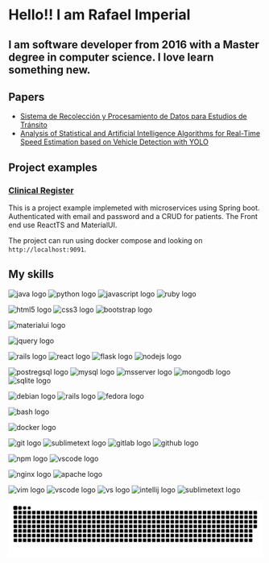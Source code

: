 # Hello!! I am Rafael Imperial

## I am software developer from 2016 with a Master degree in computer science. I love learn something new.

## Papers

- [Sistema de Recolección y Procesamiento de Datos para Estudios de Tránsito](http://computo.fismat.umich.mx/smcc/ENC2021_CLQ.pdf#page=39)
- [Analysis of Statistical and Artificial Intelligence Algorithms for Real-Time Speed Estimation based on Vehicle Detection with YOLO](https://www.mdpi.com/2076-3417/12/6/2907)


## Project examples

### [Clinical Register](https://github.com/TheLastImperial/spring-ms-cr)

This is a project example implemeted with microservices using Spring boot.
Authenticated with email and password and a CRUD for patients.
The Front end use ReactTS and MaterialUI.

The project can run using docker compose and looking on `http://localhost:9091`.

## My skills

<div align="left">

  <!-- Languages -->
  <img src="https://cdn.jsdelivr.net/gh/devicons/devicon/icons/java/java-original.svg" height="40" width="52"
    alt="java logo"  />
  <img src="https://cdn.jsdelivr.net/gh/devicons/devicon/icons/python/python-original.svg" height="40" width="52"
    alt="python logo"  />
  <img src="https://cdn.jsdelivr.net/gh/devicons/devicon/icons/javascript/javascript-original.svg" height="40"
    width="52" alt="javascript logo"  />
  <img src="https://cdn.jsdelivr.net/gh/devicons/devicon/icons/ruby/ruby-original.svg" height="40" width="52"
    alt="ruby logo"  />

  <!-- Web Basic -->
  <img src="https://cdn.jsdelivr.net/gh/devicons/devicon/icons/html5/html5-original.svg" height="40" width="52"
    alt="html5 logo"  />
  <img src="https://cdn.jsdelivr.net/gh/devicons/devicon/icons/css3/css3-original.svg" height="40" width="52"
    alt="css3 logo"  />
  <img src="https://cdn.jsdelivr.net/gh/devicons/devicon/icons/bootstrap/bootstrap-original.svg" height="40" width="52"
    alt="bootstrap logo"  />

  <img src="https://cdn.jsdelivr.net/gh/devicons/devicon@latest/icons/materialui/materialui-original.svg" height="40"
    width="52" alt="materialui logo" />

  <img src="https://cdn.jsdelivr.net/gh/devicons/devicon/icons/jquery/jquery-original.svg" height="40" width="52"
    alt="jquery logo"/>

  <!-- Web Frameworks -->
  <img src="https://cdn.jsdelivr.net/gh/devicons/devicon/icons/rails/rails-original-wordmark.svg" height="40" width="52"
    alt="rails logo"/>
  <img src="https://cdn.jsdelivr.net/gh/devicons/devicon/icons/react/react-original.svg" height="40" width="52"
    alt="react logo"  />
  <img src="https://cdn.jsdelivr.net/gh/devicons/devicon/icons/flask/flask-original.svg" height="40" width="52"
    alt="flask logo"/>
  <img src="https://cdn.jsdelivr.net/gh/devicons/devicon/icons/nodejs/nodejs-original.svg" height="40" width="52"
    alt="nodejs logo"  />

  <!-- Databases -->
  <img src="https://cdn.jsdelivr.net/gh/devicons/devicon/icons/postgresql/postgresql-original.svg" height="40"
    width="52" alt="postregsql logo"/>
  <img src="https://cdn.jsdelivr.net/gh/devicons/devicon/icons/mysql/mysql-original.svg" height="40" width="52"
    alt="mysql logo"  />
  <img src="https://cdn.jsdelivr.net/gh/devicons/devicon/icons/microsoftsqlserver/microsoftsqlserver-plain.svg"
    height="40" width="52" alt="msserver logo"/>
  <img src="https://cdn.jsdelivr.net/gh/devicons/devicon/icons/mongodb/mongodb-original.svg" height="40" width="52"
    alt="mongodb logo"  />
  <img src="https://cdn.jsdelivr.net/gh/devicons/devicon/icons/sqlite/sqlite-original.svg" height="40" width="52"
    alt="sqlite logo"/>

  <!-- Linux Distros -->
  <img src="https://cdn.jsdelivr.net/gh/devicons/devicon/icons/debian/debian-original.svg" height="40" width="52"
    alt="debian logo"/>
  <img src="https://cdn.jsdelivr.net/gh/devicons/devicon/icons/ubuntu/ubuntu-plain.svg" height="40" width="52" h="52"
    alt="rails logo"/>
  <img src="https://cdn.jsdelivr.net/gh/devicons/devicon/icons/fedora/fedora-original.svg" height="40" width="52"
    alt="fedora logo"/>
  <!-- Command line -->
  <img src="https://cdn.jsdelivr.net/gh/devicons/devicon/icons/bash/bash-original.svg" height="40" width="52"
    alt="bash logo"  />
  <!-- Containers -->
  <img src="https://cdn.jsdelivr.net/gh/devicons/devicon/icons/docker/docker-original.svg" height="40" width="52"
    alt="docker logo"/>

  <!-- Version managers -->
  <img src="https://cdn.jsdelivr.net/gh/devicons/devicon/icons/git/git-original.svg" height="40" width="52"
    alt="git logo"/>
  <img src="https://www.sublimemerge.com/images/logo.svg" height="40" width="52" alt="sublimetext logo" />
  <img src="https://cdn.jsdelivr.net/gh/devicons/devicon/icons/gitlab/gitlab-original.svg" height="40" width="52"
    alt="gitlab logo"/>
  <img src="https://cdn.jsdelivr.net/gh/devicons/devicon/icons/github/github-original.svg" height="40" width="52"
    alt="github logo"/>

  <!-- Node packages managers -->
  <img src="https://cdn.jsdelivr.net/gh/devicons/devicon/icons/npm/npm-original-wordmark.svg" height="40" width="52"
    alt="npm logo"/>
  <img src="https://cdn.jsdelivr.net/gh/devicons/devicon/icons/yarn/yarn-original.svg" height="40" width="52"
    alt="vscode logo"/>

   <!-- Web Servers -->
  <img src="https://cdn.jsdelivr.net/gh/devicons/devicon/icons/nginx/nginx-original.svg" height="40" width="52"
    alt="nginx logo"/>
  <img src="https://cdn.jsdelivr.net/gh/devicons/devicon/icons/apache/apache-original.svg" height="40" width="52"
    alt="apache logo"/>

  <!-- IDEs -->
  <img src="https://cdn.jsdelivr.net/gh/devicons/devicon/icons/vim/vim-original.svg" height="40" width="52"
    alt="vim logo"/>
  <img src="https://cdn.jsdelivr.net/gh/devicons/devicon/icons/vscode/vscode-original.svg" height="40" width="52"
    alt="vscode logo"/>
  <img src="https://cdn.jsdelivr.net/gh/devicons/devicon/icons/visualstudio/visualstudio-plain.svg" height="40"
    width="52" alt="vs logo"/>
  <img src="https://cdn.jsdelivr.net/gh/devicons/devicon/icons/intellij/intellij-original.svg" height="40"
    width="52" alt="intellij logo"/>
  <img src="https://www.sublimetext.com/images/logo.svg" height="40" width="52" alt="sublimetext logo" />

</div>

<img src="https://raw.githubusercontent.com/TheLastImperial/TheLastImperial/snake/snake.svg" alt="Snake animation" />
